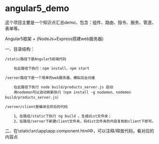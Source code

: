 # angular5_demo

这个项目主要是一个知识点汇总demo，包含：组件、路由、指令、服务、管道、表单等。

Angular5框架 + (NodeJs+Express搭建web服务器)

一、目录结构：

	/static路径下是Angular5前端代码
  
  		在此路径下执行：npm install、npm start

	/server路径下是一个简单的web服务器，模拟后台对接

		在此路径下执行 node build/products_server.js 启动
		用nodemon可以自动刷新执行（npm install -g nodemon、nodemon build/products_server.js）
           
	/server/client是编译合并后的代码
                  
		1、在路径/static下执行 ng build ，生成dist文件夹；
		2、在路径/server下新建client文件夹，将dist文件夹的内容复制到client下即可。
								 
二、在\static\src\app\app.component.html中，可以注释/释放代码，看对应的内容点
